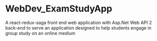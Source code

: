 # WebDev_ExamStudyApp
A react-redux-saga front end web application with Asp.Net Web API 2 back-end to serve an application designed to help students engage in group study on an online medium
